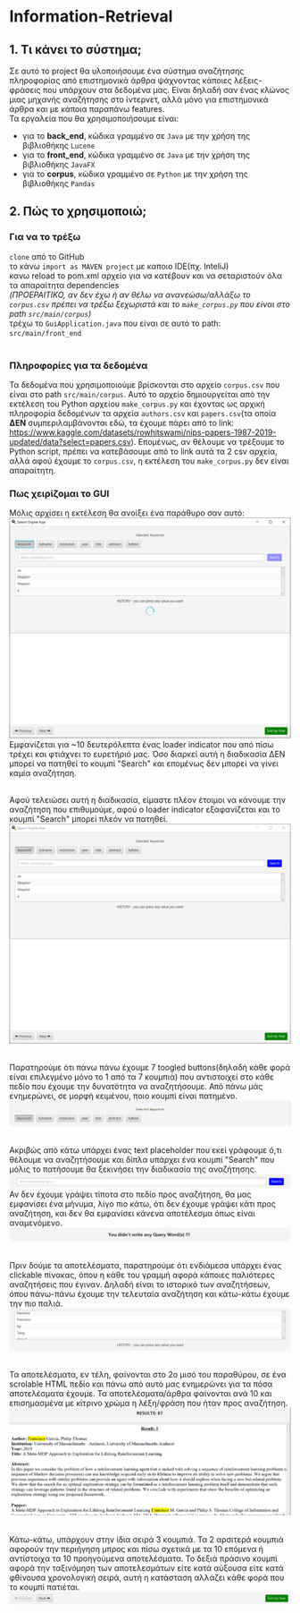 # Information-Retrieval

## 1. Τι κάνει το σύστημα;
Σε αυτό το project θα υλοποιήσουμε ένα σύστημα αναζήτησης πληροφορίας από επιστημονικά άρθρα ψάχνοντας κάποιες λέξεις-φράσεις που υπάρχουν στα δεδομένα μας. Είναι δηλαδή σαν ένας κλώνος μιας μηχανής αναζήτησης στο ίντερνετ, αλλά μόνο για επιστημονικά άρθρα και με κάποια παραπάνω features.<br>
Τα εργαλεία που θα χρησιμοποιήσουμε είναι:
- για το **back_end**, κώδικα γραμμένο σε `Java` με την χρήση της βιβλιοθήκης `Lucene`
- για το **front_end**, κώδικα γραμμένο σε `Java` με την χρήση της βιβλιοθήκης `JavaFX`
- για το **corpus**, κώδικα γραμμένο σε `Python` με την χρήση της βιβλιοθήκης `Pandas`

## 2. Πώς το χρησιμοποιώ;
### Για να το τρέξω
`clone` από το GitHub<br>
το κάνω `import as MAVEN project` με καποιο IDE(πχ. InteliJ)<br>
κανω reload το pom.xml αρχείο για να κατέβουν και να σεταριστούν όλα τα απαραίτητα dependencies<br>
*(ΠΡΟΕΡΑΙΤΙΚΟ, αν δεν έχω ή αν θέλω να ανανεώσω/αλλάξω το `corpus.csv` πρέπει να τρέξω ξεχωριστά και το `make_corpus.py` που είναι στο path `src/main/corpus`)*<br>
τρέχω το `GuiApplication.java` που είναι σε αυτό το path: `src/main/front_end`<br><br>

### Πληροφορίες για τα δεδομένα
Τα δεδομένα που χρησιμοποιούμε βρίσκονται στο αρχείο `corpus.csv` που είναι στο path `src/main/corpus`. Αυτό το αρχείο δημιουργείται από την εκτέλεση του Python αρχείου `make_corpus.py` και έχοντας ως αρχική πληροφορία δεδομένων τα αρχεία `authors.csv` και `papers.csv`(τα οποία **ΔΕΝ** συμπεριλαμβάνονται εδώ, τα έχουμε πάρει από το link: https://www.kaggle.com/datasets/rowhitswami/nips-papers-1987-2019-updated/data?select=papers.csv). Επομένως, αν θέλουμε να τρέξουμε το Python script, πρέπει να κατεβάσουμε από το link αυτά τα 2 csv αρχεία, αλλά αφού έχουμε το `corpus.csv`, η εκτέλεση του `make_corpus.py` δεν είναι απαραίτητη.

### Πως χειρίζομαι το GUI
Μόλις αρχίσει η εκτέλεση θα ανοίξει ένα παράθυρο σαν αυτό:<br>
![img.png](img.png)
Εμφανίζεται για ~10 δευτερόλεπτα ένας loader indicator που από πίσω τρέχει και φτιάχνει το ευρετήριό μας. Όσο διαρκεί αυτή η διαδικασία ΔΕΝ μπορεί να πατηθεί το κουμπί "Search" και επομένως δεν μπορεί να γίνει καμία αναζήτηση.<br>

<br>Αφού τελειώσει αυτή η διαδικασία, είμαστε πλέον έτοιμοι να κάνουμε την αναζήτηση που επιθυμούμε, αφού ο loader indicator εξαφανίζεται και το κουμπί "Search" μπορεί πλεόν να πατηθεί.<br>
![img_1.png](img_1.png)

<br>Παρατηρούμε ότι πάνω πάνω έχουμε 7 toogled buttons(δηλαδή κάθε φορά είναι επιλεγμένο μόνο το 1 από τα 7 κουμπιά) που αντιστοιχεί στο κάθε πεδίο που έχουμε την δυνατότητα να αναζητήσουμε. Από πάνω μάς ενημερώνει, σε μορφή κειμένου, ποιο κουμπί είναι πατημένο.<br>
![img_2.png](img_2.png)

<br>Ακριβώς από κάτω υπάρχει ένας text placeholder που εκεί γράφουμε ό,τι θέλουμε να αναζητήσουμε και δίπλα υπάρχει ένα κουμπί "Search" που μόλις το πατήσουμε θα ξεκινήσει την διαδικασία της αναζήτησης.<br>
![img_3.png](img_3.png)
Αν δεν έχουμε γράψει τίποτα στο πεδίο προς αναζήτηση, θα μας εμφανίσει ένα μήνυμα, λίγο πιο κάτω, ότι δεν έχουμε γράψει κάτι προς αναζήτηση, και δεν θα εμφανίσει κάνενα αποτέλεσμα όπως είναι αναμενόμενο.<br>
![img_4.png](img_4.png)

<br>Πριν δούμε τα αποτελέσματα, παρατηρούμε ότι ενδιάμεσα υπάρχει ένας clickable πίνακας, όπου η κάθε του γραμμή αφορά κάποιες παλιότερες αναζητήσεις που έγιναν. Δηλαδή είναι το ιστορικό των αναζητήσεων, όπου πάνω-πάνω έχουμε την τελευταία αναζήτηση και κάτω-κάτω έχουμε την πιο παλιά.<br>
![img_5.png](img_5.png)

<br>Τα αποτελέσματα, εν τέλη, φαίνονται στο 2ο μισό του παραθύρου, σε ένα scrolable HTML πεδίο και πάνω από αυτό μας ενημερώνει για τα πόσα αποτελέσματα έχουμε. Τα αποτελέσματα/άρθρα φαίνονται ανά 10 και επισημασμένα με κίτρινο χρώμα η λέξη/φράση που ήταν προς αναζήτηση.<br>
![img_6.png](img_6.png)

<br>Κάτω-κάτω, υπάρχουν στην ίδια σειρά 3 κουμπιά. Τα 2 αρσιτερά κουμπιά αφορούν την περιήγηση μπρος και πίσω σχετικά με τα 10 επόμενα ή αντίστοιχα τα 10 προηγούμενα αποτελέσματα. Το δεξιά πράσινο κουμπί αφορά την ταξινόμηση των αποτελεσμάτων είτε κατά αύξουσα είτε κατά φθίνουσα χρονολογική σειρά, αυτή η κατάσταση αλλάζει κάθε φορά που το κουμπί πατιέται.<br>
![img_7.png](img_7.png)
